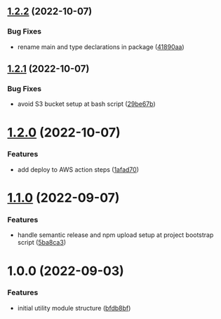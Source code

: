 ## [1.2.2](https://github.com/edwardramirez31/micro-frontend-utility-module/compare/v1.2.1...v1.2.2) (2022-10-07)


### Bug Fixes

* rename main and type declarations in package ([41890aa](https://github.com/edwardramirez31/micro-frontend-utility-module/commit/41890aa98bfde4dada3f94559c08e9b1c21da1f2))

## [1.2.1](https://github.com/edwardramirez31/micro-frontend-utility-module/compare/v1.2.0...v1.2.1) (2022-10-07)


### Bug Fixes

* avoid S3 bucket setup at bash script ([29be67b](https://github.com/edwardramirez31/micro-frontend-utility-module/commit/29be67b7b4d8b54fb32744b795b4125d7e11892a))

# [1.2.0](https://github.com/edwardramirez31/micro-frontend-utility-module/compare/v1.1.0...v1.2.0) (2022-10-07)


### Features

* add deploy to AWS action steps ([1afad70](https://github.com/edwardramirez31/micro-frontend-utility-module/commit/1afad70a7733ec2ab3cd0a0fda8dda5515e9281f))

# [1.1.0](https://github.com/edwardramirez31/micro-frontend-utility-module/compare/v1.0.0...v1.1.0) (2022-09-07)


### Features

* handle semantic release and npm upload setup at project bootstrap script ([5ba8ca3](https://github.com/edwardramirez31/micro-frontend-utility-module/commit/5ba8ca3d81c8f79d1055242d4e040cd68acdb28a))

# 1.0.0 (2022-09-03)


### Features

* initial utility module structure ([bfdb8bf](https://github.com/edwardramirez31/micro-frontend-utility-module/commit/bfdb8bf4229fae1b9b3ae7bea7710a8e0ffb5c85))
